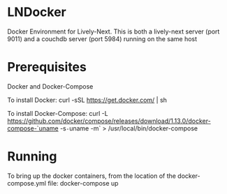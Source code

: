 # LNDocker
Docker Environment for Lively-Next.
This is both a lively-next server (port 9011) and a couchdb server (port 5984) running on the same host

# Prerequisites
Docker and Docker-Compose

To install Docker:
curl -sSL https://get.docker.com/ | sh

To install Docker-Compose:
curl -L https://github.com/docker/compose/releases/download/1.13.0/docker-compose-`uname -s`-`uname -m` > /usr/local/bin/docker-compose

# Running
To bring up the docker containers, from the location of the docker-compose.yml file:
docker-compose up

